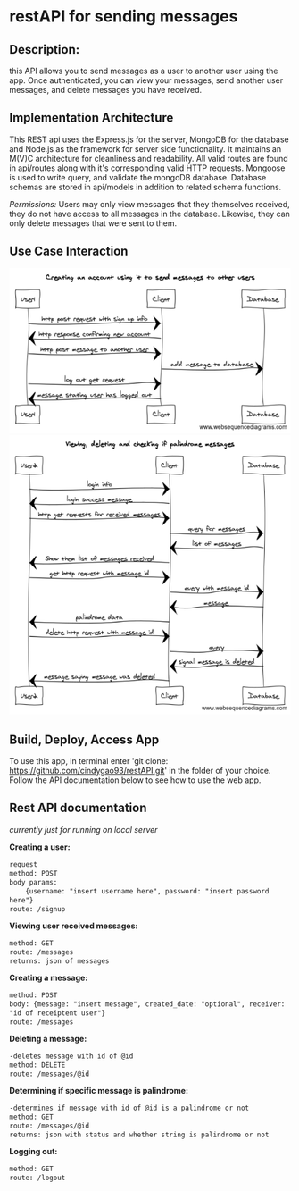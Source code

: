 # restAPI for sending messages

## Description:
this API allows you to send messages as a user to another user using the app. Once authenticated, you can view your messages, send another user messages, and delete messages you have received.

## Implementation Architecture
This REST api uses the Express.js for the server, MongoDB for the database and Node.js as the framework for server side functionality. It maintains an M(V)C architecture for cleanliness and readability. All valid routes are found in api/routes along with it's corresponding valid HTTP requests. Mongoose is used to write query, and validate the mongoDB database. Database schemas are stored in api/models in addition to related schema functions. 

*Permissions:* Users may only view messages that they themselves received, they do not have access to all messages in the database. Likewise, they can only delete messages that were sent to them.


## Use Case Interaction
![Use Case 1](https://github.com/cindygao93/restAPI/blob/master/seq1.png)
![Use Case 2](https://github.com/cindygao93/restAPI/blob/master/seq2.png)


## Build, Deploy, Access App

To use this app, in terminal enter 'git clone: https://github.com/cindygao93/restAPI.git' in the folder of your choice. Follow the API documentation below to see how to use the web app.

## Rest API documentation
_currently just for running on local server_

**Creating a user:**
```
request 
method: POST
body params: 
    {username: "insert username here", password: "insert password here"}
route: /signup
```

**Viewing user received messages:**
```
method: GET
route: /messages
returns: json of messages
```

**Creating a message:**
```
method: POST
body: {message: "insert message", created_date: "optional", receiver: "id of receiptent user"}
route: /messages
```

**Deleting a message:**
```
-deletes message with id of @id
method: DELETE
route: /messages/@id
```

**Determining if specific message is palindrome:**
```
-determines if message with id of @id is a palindrome or not
method: GET
route: /messages/@id
returns: json with status and whether string is palindrome or not
```

**Logging out:**
```
method: GET
route: /logout
```



